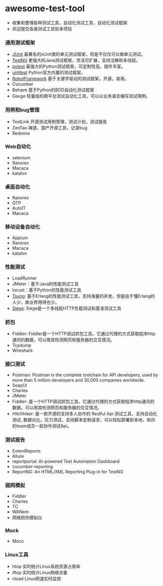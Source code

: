 # awesome-test-tool
- 收集和整理各种测试工具，自动化测试工具，自动化测试框架
- 欢迎提交各类测试工具到本项目


### 通用测试框架
- [JUnit](https://junit.org) 最著名的xUnit类的单元测试框架，但是不仅仅可以做单元测试。
- [TestNG](https://testng.org/) 更强大的Java测试框架，灵活可扩展，支持注解和多线程。
- [pytest](https://docs.pytest.org) 最强大的Python测试框架，可定制性高，插件丰富。
- [unittest](https://docs.python.org/3/library/unittest.html) Python官方内置的测试框架。
- [RobotFramework](https://robotframework.org/) 基于关键字驱动的测试框架，开源，易用。
- Cucumber
- Behave 基于Python的BDD自动化测试框架
- Gauge 轻量级的跨平台测试自动化工具，可以以业务语言编写测试用例。

### 用例和bug管理
- TestLink 开源测试用例管理，测试计划，测试报告
- ZenTao 禅道，国产开源工具，记录bug
- Redmine

### Web自动化
- selenium
- Ranorex
- Macaca
- katalon

### 桌面自动化
- Ranorex
- QTP
- AutoIT
- Macaca

### 移动设备自动化
- Appium
- Ranorex
- Macaca
- katalon


### 性能测试
- LoadRunner
- JMeter：基于Java的性能测试工具
- locust：基于Python的性能测试工具
- [Tsung](http://tsung.erlang-projects.org/): 基于Erlang的性能测试工具，支持海量的并发，但是由于懂Erlang的人少，故业界用得也少。
- [Siege](https://www.joedog.org/): Siege是一个多线程HTTP负载测试和基准测试工具

### 抓包
- Fiddler: Fiddler是一个HTTP调试抓包工具。它通过代理的方式获取程序http通讯的数据，可以用其检测网页和服务器的交互情况。
- Tcpdump 
- Wireshark

### 接口测试
- Postman: Postman is the complete toolchain for API developers, used by more than 5 million developers and 30,000 companies worldwide.
- SoapUI
- Charles
- JMeter
- Fiddler: 是一个HTTP调试抓包工具。它通过代理的方式获取程序http通讯的数据，可以用其检测网页和服务器的交互情况。
- Hitchhiker: 是一款开源的支持多人协作的 Restful Api 测试工具，支持自动化测试, 数据对比，压力测试，支持脚本定制请求，可以轻松部署到本地，和你的team成员一起协作测试Api。

### 测试报告
- ExtentReports
- Allure
- reportportal: AI-powered Test Automation Dashboard
- cucumber-reporting
- ReportNG: An HTML/XML Reporting Plug-in for TestNG


### 弱网模拟
- Fiddler 
- Charles
- TC
- WANem
- 网络损伤模拟仪

### Mock
- Moco

### Linux工具
- htop 实时统计Linux系统资源占用率
- iftop 实时统计Linux网络流量
- nload Linux网速实时监控



